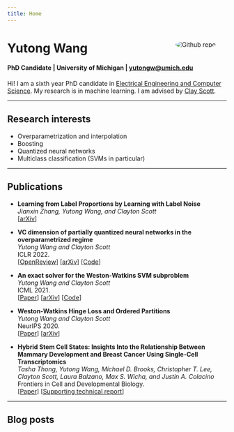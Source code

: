 ```yaml
---
title: Home
---
```


<img src="me.jpg" style="border-radius:50%;max-width:25%;min-width:40px;float:right;margin:25px" alt="Github repo" />

# Yutong Wang
#### PhD Candidate |  University of Michigan | <A HREF="mailto: yutongw@umich.edu" > yutongw@umich.edu </A>

<!-- <span><img src="email.png" style="width:120px" alt="email" /></span>
-->


Hi! I am a sixth year PhD candidate in [Electrical Engineering and Computer Science](https://eecs.engin.umich.edu/). 
My research is in machine learning. 
I am advised by [Clay Scott](http://web.eecs.umich.edu/~cscott/). 


---

## Research interests

- Overparametrization and interpolation
- Boosting
- Quantized neural networks
- Multiclass classification (SVMs in particular)

---
## Publications

- **Learning from Label Proportions by Learning with Label Noise**</br>
*Jianxin Zhang, Yutong Wang, and Clayton Scott*</br>
[[arXiv](https://arxiv.org/abs/2203.02496)]

- **VC dimension of partially quantized neural networks in the overparametrized regime**</br>
*Yutong Wang and Clayton Scott*</br> 
ICLR 2022.</br> 
[[OpenReview](https://openreview.net/forum?id=7udZAsEzd60)]
[[arXiv](https://arxiv.org/abs/2110.02456)]
[[Code](https://github.com/YutongWangUMich/HANN)]
- **An exact solver for the Weston-Watkins SVM subproblem**</br>
*Yutong Wang and Clayton Scott*</br> 
ICML 2021.</br> 
[[Paper](https://proceedings.mlr.press/v139/wang21u.html)]
[[arXiv](https://arxiv.org/abs/2102.05640)]
[[Code](https://github.com/YutongWangUMich/liblinear/)]
- **Weston-Watkins Hinge Loss and Ordered Partitions**</br>
*Yutong Wang and Clayton Scott*</br> 
NeurIPS 2020.</br> 
[[Paper](https://papers.nips.cc/paper/2020/hash/e5e6851e7f7ffd3530e7389e183aa468-Abstract.html)]
[[arXiv](https://arxiv.org/abs/2006.07346)]
- **Hybrid Stem Cell States: Insights Into the Relationship Between Mammary Development and Breast Cancer Using Single-Cell Transcriptomics**</br>
*Tasha Thong, Yutong Wang, Michael D. Brooks, Christopher T. Lee, Clayton Scott, Laura Balzano, Max S. Wicha, and Justin A. Colacino* </br>
Frontiers in Cell and Developmental Biology.</br>
[[Paper](https://www.frontiersin.org/articles/10.3389/fcell.2020.00288/full)]
[[Supporting technical report](https://www.biorxiv.org/content/10.1101/637488v1?rss=1)]


---
## Blog posts
